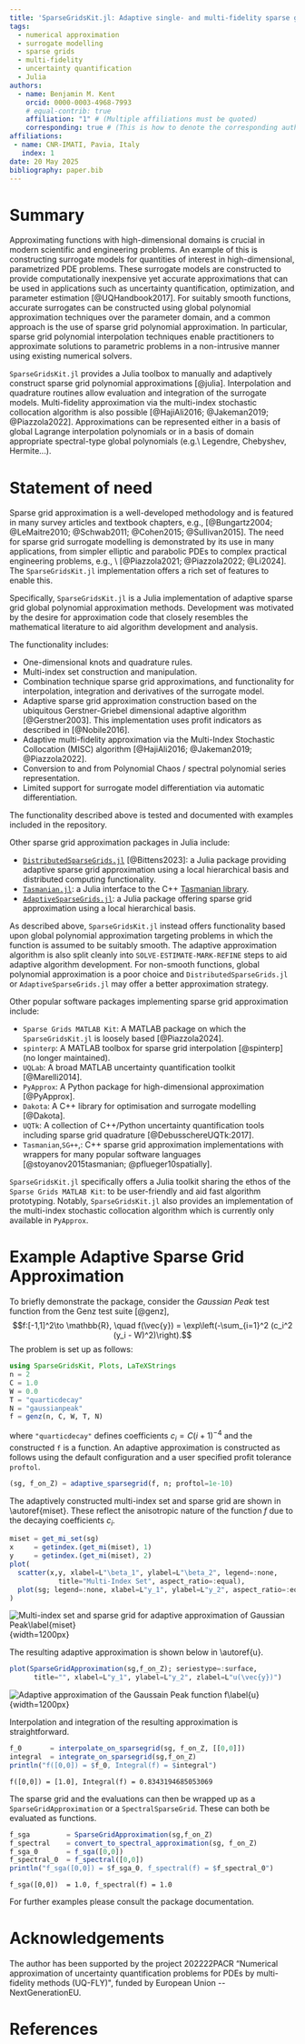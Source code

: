 ```yaml
---
title: 'SparseGridsKit.jl: Adaptive single- and multi-fidelity sparse grid approximation in Julia'
tags:
  - numerical approximation
  - surrogate modelling
  - sparse grids
  - multi-fidelity
  - uncertainty quantification
  - Julia
authors:
  - name: Benjamin M. Kent
    orcid: 0000-0003-4968-7993
    # equal-contrib: true
    affiliation: "1" # (Multiple affiliations must be quoted)
    corresponding: true # (This is how to denote the corresponding author)
affiliations:
 - name: CNR-IMATI, Pavia, Italy
   index: 1
date: 20 May 2025
bibliography: paper.bib
---
```


# Summary
Approximating functions with high-dimensional domains is crucial in modern scientific and engineering problems.
An example of this is constructing surrogate models for quantities of interest in high-dimensional, parametrized PDE problems.
These surrogate models are constructed to provide computationally inexpensive yet accurate approximations that can be used in applications such as uncertainty quantification, optimization, and parameter estimation [@UQHandbook2017].
For suitably smooth functions, accurate surrogates can be constructed using global polynomial approximation techniques over the parameter domain, and a common approach is the use of sparse grid polynomial approximation.
In particular, sparse grid polynomial interpolation techniques enable practitioners to approximate solutions to parametric problems in a non-intrusive manner using existing numerical solvers.

`SparseGridsKit.jl` provides a Julia toolbox to manually and adaptively construct sparse grid polynomial approximations [@julia].
Interpolation and quadrature routines allow evaluation and integration of the surrogate models.
Multi-fidelity approximation via the multi-index stochastic collocation algorithm is also possible [@HajiAli2016; @Jakeman2019; @Piazzola2022].
Approximations can be represented either in a basis of global Lagrange interpolation polynomials or in a basis of domain appropriate spectral-type global polynomials (e.g.\ Legendre, Chebyshev, Hermite...).

# Statement of need
Sparse grid approximation is a well-developed methodology and is featured in many survey articles and textbook chapters, e.g., [@Bungartz2004; @LeMaitre2010; @Schwab2011; @Cohen2015; @Sullivan2015].
The need for sparse grid surrogate modelling is demonstrated by its use in many applications, from simpler elliptic and parabolic PDEs to complex practical engineering problems, e.g., \ [@Piazzola2021; @Piazzola2022; @Li2024].
The `SparseGridsKit.jl` implementation offers a rich set of features to enable this.

Specifically, `SparseGridsKit.jl` is a Julia implementation of adaptive sparse grid global polynomial approximation methods.
Development was motivated by the desire for approximation code that closely resembles the mathematical literature to aid algorithm development and analysis.

The functionality includes:

- One-dimensional knots and quadrature rules.
- Multi-index set construction and manipulation.
- Combination technique sparse grid approximations, and functionality for interpolation, integration and derivatives of the surrogate model.
- Adaptive sparse grid approximation construction based on the ubiquitous Gerstner-Griebel dimensional adaptive algorithm [@Gerstner2003].
This implementation uses profit indicators as described in [@Nobile2016].
- Adaptive multi-fidelity approximation via the Multi-Index Stochastic Collocation (MISC) algorithm [@HajiAli2016; @Jakeman2019; @Piazzola2022].
- Conversion to and from Polynomial Chaos / spectral polynomial series representation.
- Limited support for surrogate model differentiation via automatic differentiation.

The functionality described above is tested and documented with examples included in the repository.

Other sparse grid approximation packages in Julia include:

 - [`DistributedSparseGrids.jl`](https://github.com/baxmittens/DistributedSparseGrids.jl) [@Bittens2023]: a Julia package providing adaptive sparse grid approximation using a local hierarchical basis and distributed computing functionality.
 - [`Tasmanian.jl`](https://github.com/floswald/Tasmanian.jl): a Julia interface to the C++ [Tasmanian library](https://github.com/ORNL/Tasmanian).
 - [`AdaptiveSparseGrids.jl`](https://github.com/jacobadenbaum/AdaptiveSparseGrids.jl): a Julia package offering sparse grid approximation using a local hierarchical basis.

 As described above, `SparseGridsKit.jl` instead offers functionality based upon global polynomial approximation targeting problems in which the function is assumed to be suitably smooth.
 The adaptive approximation algorithm is also split cleanly into `SOLVE-ESTIMATE-MARK-REFINE` steps to aid adaptive algorithm development.
 For non-smooth functions, global polynomial approximation is a poor choice and `DistributedSparseGrids.jl` or `AdaptiveSparseGrids.jl` may offer a better approximation strategy.

Other popular software packages implementing sparse grid approximation include:

- `Sparse Grids MATLAB Kit`: A MATLAB package on which the `SparseGridsKit.jl` is loosely based [@Piazzola2024].
- `spinterp`: A MATLAB toolbox for sparse grid interpolation [@spinterp] (no longer maintained).
- `UQLab`: A broad MATLAB uncertainty quantification toolkit [@Marelli2014].
- `PyApprox`: A Python package for high-dimensional approximation [@PyApprox].
- `Dakota`: A C++ library for optimisation and surrogate modelling [@Dakota].
- `UQTk`: A collection of C++/Python uncertainty quantification tools including sparse grid quadrature [@DebusschereUQTk:2017].
- `Tasmanian`,`SG++`,: C++ sparse grid approximation implementations with wrappers for many popular software languages [@stoyanov2015tasmanian; @pflueger10spatially].

`SparseGridsKit.jl` specifically offers a Julia toolkit sharing the ethos of the `Sparse Grids MATLAB Kit`: to be user-friendly and aid fast algorithm prototyping.
Notably, `SparseGridsKit.jl` also provides an implementation of the multi-index stochastic collocation algorithm which is currently only available in `PyApprox`.

# Example Adaptive Sparse Grid Approximation
To briefly demonstrate the package, consider the *Gaussian Peak* test function from the Genz test suite [@genz],
$$f:[-1,1]^2\to \mathbb{R}, \quad f(\vec{y}) = \exp\left(-\sum_{i=1}^2 (c_i^2  (y_i - W)^2)\right).$$
The problem is set up as follows:
```julia
using SparseGridsKit, Plots, LaTeXStrings
n = 2
C = 1.0
W = 0.0
T = "quarticdecay"
N = "gaussianpeak"
f = genz(n, C, W, T, N)
```
where `"quarticdecay"` defines coefficients $c_i = C (i + 1)^{-4}$ and the constructed `f` is a function.
An adaptive approximation is constructed as follows using the default configuration and a user specified profit tolerance `proftol`.
```julia
(sg, f_on_Z) = adaptive_sparsegrid(f, n; proftol=1e-10)
```
The adaptively constructed multi-index set and sparse grid are shown in \autoref{miset}.
These reflect the anisotropic nature of the function $f$ due to the decaying coefficients $c_i$.
```julia
miset = get_mi_set(sg)
x     = getindex.(get_mi(miset), 1)
y     = getindex.(get_mi(miset), 2)
plot(
  scatter(x,y, xlabel=L"\beta_1", ylabel=L"\beta_2", legend=:none,
            title="Multi-Index Set", aspect_ratio=:equal),
  plot(sg; legend=:none, xlabel=L"y_1", ylabel=L"y_2", aspect_ratio=:equal)
)
```

![Multi-index set and sparse grid for adaptive approximation of Gaussian Peak\label{miset}](miset_grid.svg){width=1200px}

The resulting adaptive approximation is shown below in \autoref{u}.
```julia
plot(SparseGridApproximation(sg,f_on_Z); seriestype=:surface,
      title="", xlabel=L"y_1", ylabel=L"y_2", zlabel=L"u(\vec{y})")
```

![Adaptive approximation of the Gaussain Peak function $f$\label{u}](u.svg){width=1200px}

Interpolation and integration of the resulting approximation is straightforward.
```julia
f_0       = interpolate_on_sparsegrid(sg, f_on_Z, [[0,0]])
integral  = integrate_on_sparsegrid(sg,f_on_Z)
println("f([0,0]) = $f_0, Integral(f) = $integral")
```
```
f([0,0]) = [1.0], Integral(f) = 0.8343194685053069
```
The sparse grid and the evaluations can then be wrapped up as a `SparseGridApproximation` or a `SpectralSparseGrid`.
These can both be evaluated as functions.
```julia
f_sga         = SparseGridApproximation(sg,f_on_Z)
f_spectral    = convert_to_spectral_approximation(sg, f_on_Z)
f_sga_0       = f_sga([0,0])
f_spectral_0  = f_spectral([0,0])
println("f_sga([0,0]) = $f_sga_0, f_spectral(f) = $f_spectral_0")
```
```
f_sga([0,0])  = 1.0, f_spectral(f) = 1.0
```
For further examples please consult the package documentation.

# Acknowledgements
The author has been supported by the project 202222PACR “Numerical approximation of uncertainty quantification problems for PDEs by multi-fidelity methods (UQ-FLY)", funded by European Union -- NextGenerationEU.

# References

